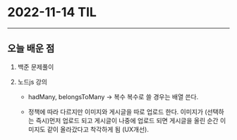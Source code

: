 # 2022-11-14 TIL

---

## 오늘 배운 점

1. 백준 문제풀이

2. 노드js 강의
    - hadMany, belongsToMany -> 복수 복수로 쓸 경우는 배열 쓴다.

    - 정책에 따라 다르지만 이미지와 게시글을 따로 업로드 한다. 이미지가 (선택하는 즉시)먼저 업로드 되고 게시글이 나중에 업로드 되면 게시글을 올린 순간 이미지도 같이 올라갔다고 착각하게 됨 (UX개선).